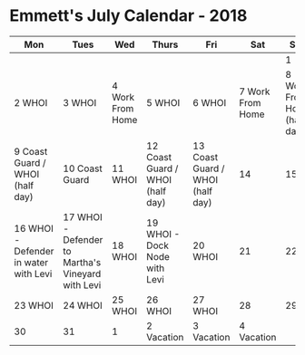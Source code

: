 # Emmett's July Calendar - 2018

|Mon|Tues|Wed|Thurs|Fri|Sat|Sun|
|---|---|---|---|---|---|---|
|   |   |   |   |   |   |1   |
|2  WHOI   |3 WHOI  |4 Work From Home  |5  WHOI|6 WHOI   |7 Work From Home  |8 Work From Home (half day)   |
|9 Coast Guard / WHOI (half day)   |10  Coast Guard |11 WHOI  |12 Coast Guard / WHOI (half day) |13 Coast Guard / WHOI (half day)|14   |15   |
|16 WHOI - Defender in water with Levi|17 WHOI - Defender to Martha's Vineyard with Levi  |18 WHOI  |19  WHOI - Dock Node with Levi  |20  WHOI |21   |22   |
|23  WHOI |24 WHOI  |25  WHOI  |26 WHOI   |27 WHOI   |28   |29   |
|30   |31  | 1  | 2 Vacation   |3 Vacation   | 4 Vacation   |   |


